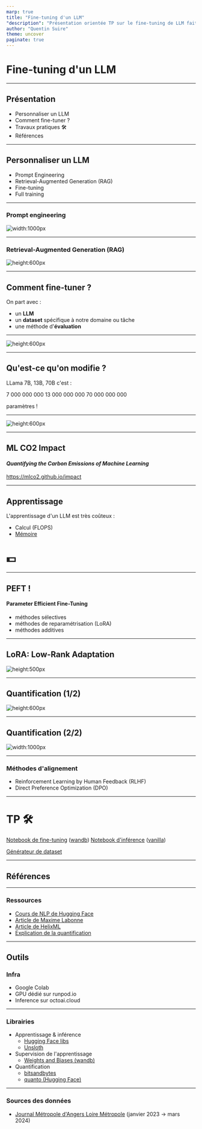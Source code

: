 ```yaml
---
marp: true
title: "Fine-tuning d'un LLM"
"description": "Présentation orientée TP sur le fine-tuning de LLM faite pour le meetup Dat'apéro à Angers le 21/03/2024"
author: "Quentin Suire"
theme: uncover
paginate: true
---
```


<style>
section::after {
  content: attr(data-marpit-pagination) '/' attr(data-marpit-pagination-total);
}
</style>

# Fine-tuning d'un LLM

---

## Présentation

- Personnaliser un LLM
- Comment fine-tuner ?
- Travaux pratiques 🛠
- Références

---

## Personnaliser un LLM

- Prompt Engineering
- Retrieval-Augmented Generation (RAG)
- Fine-tuning
- Full training

<!-- Utiliser un RAG est très efficace. -->

<!-- Le fine-tuning n'est pas souvent la solution. -->
<!-- https://www.tidepool.so/blog/why-you-probably-dont-need-to-fine-tune-an-llm -->

---

### Prompt engineering

![width:1000px](assets/prompt-eng.png)

---

### Retrieval-Augmented Generation (RAG)

![height:600px](assets/rag-aws.jpg)

---

## Comment fine-tuner ?

On part avec :
- un **LLM**
- un **dataset** spécifique à notre domaine ou tâche
- une méthode d'**évaluation**

---

![height:600px](assets/ModalNet-21.png)

<!-- https://arxiv.org/abs/1706.03762 -->

---

## Qu'est-ce qu'on modifie ?

LLama 7B, 13B, 70B c'est :

7 000 000 000
13 000 000 000
70 000 000 000

paramètres !

---

![height:600px](assets/epoch-ml-trends.png)

<!-- Epoch, ‘Parameter, Compute and Data Trends in Machine Learning’. Published online at epochai.org. Retrieved from: https://epochai.org/data/epochdb/visualization -->

---

## ML CO2 Impact
#### *Quantifying the Carbon Emissions of Machine Learning*

https://mlco2.github.io/impact

---

## Apprentissage

L'apprentissage d'un LLM est très coûteux :
- Calcul (FLOPS)
- [Mémoire](https://huggingface.co/spaces/hf-accelerate/model-memory-usage)

# :dollar:

---

## PEFT !

#### Parameter Efficient Fine-Tuning
- méthodes sélectives
- méthodes de reparamétrisation (LoRA)
- méthodes additives

---

## LoRA: Low-Rank Adaptation

![height:500px](assets/lora.jpg)

---

## Quantification (1/2)

![height:600px](assets/tf32-Mantissa-chart-hi-res-FINAL.png)

<!-- https://blogs.nvidia.com/blog/tensorfloat-32-precision-format/ -->

---

## Quantification (2/2)

![width:1000px](assets/quant_asym.png)

<!-- https://intellabs.github.io/distiller/algo_quantization.html -->

---

### Méthodes d'alignement

- Reinforcement Learning by Human Feedback (RLHF)
- Direct Preference Optimization (DPO)

---

# TP 🛠

[Notebook de fine-tuning](https://github.com/kuhess/datapero-finetuning-llm/blob/main/notebooks/finetuning_metropole.ipynb) ([wandb](https://wandb.ai/qsuire/sft-hermes-2-pro-mistral-7b-metropole))
[Notebook d'inférence](https://github.com/kuhess/datapero-finetuning-llm/blob/main/notebooks/inference_metropole.ipynb) ([vanilla](https://github.com/kuhess/datapero-finetuning-llm/blob/main/notebooks/inference_vanilla.ipynb))


[Générateur de dataset](https://github.com/kuhess/datapero-finetuning-llm/tree/main/dataforge)

---

## Références

---

### Ressources

- [Cours de NLP de Hugging Face](https://huggingface.co/learn/nlp-course/chapter3/1)
- [Article de Maxime Labonne](https://mlabonne.github.io/blog/posts/Fine_Tune_Your_Own_Llama_2_Model_in_a_Colab_Notebook.html)
- [Article de HelixML](https://helixml.substack.com/p/how-we-got-fine-tuning-mistral-7b)
- [Explication de la quantification](https://huggingface.co/blog/hf-bitsandbytes-integration)

---

## Outils

### Infra
- Google Colab
- GPU dédié sur runpod.io
- Inference sur octoai.cloud

---

### Librairies

- Apprentissage & inférence
  - [Hugging Face libs](https://github.com/huggingface)
  - [Unsloth](https://github.com/unslothai/unsloth)
- Supervision de l'apprentissage
  - [Weights and Biases (wandb)](https://wandb.ai/capecape/alpaca_ft/reports/How-to-Fine-tune-an-LLM-Part-3-The-HuggingFace-Trainer--Vmlldzo1OTEyNjMy)
- Quantification
  - [bitsandbytes](https://github.com/TimDettmers/bitsandbytes)
  - [quanto (Hugging Face)](https://github.com/huggingface/quanto)

---

### Sources des données

- [Journal Métropole d'Angers Loire Métropole](https://www.angersloiremetropole.fr/medias/journal-metropole/index.html) (janvier 2023 -> mars 2024)
